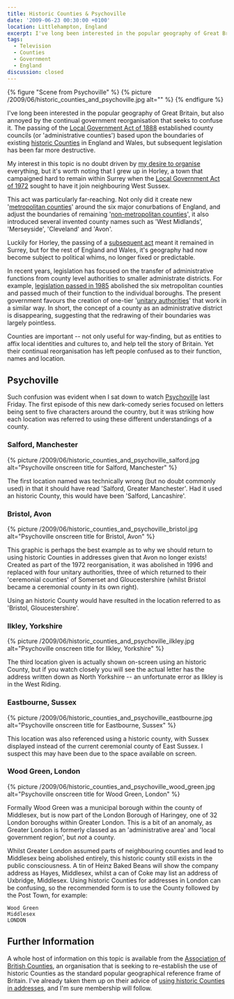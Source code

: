```yaml
---
title: Historic Counties & Psychoville
date: '2009-06-23 00:30:00 +0100'
location: Littlehampton, England
excerpt: I've long been interested in the popular geography of Great Britain, but also annoyed by the continual government reorganisation that seeks to confuse it.
tags:
  - Television
  - Counties
  - Government
  - England
discussion: closed
---
```

{% figure "Scene from Psychoville" %}
{% picture /2009/06/historic_counties_and_psychoville.jpg alt="" %}
{% endfigure %}

I've long been interested in the popular geography of Great Britain, but also annoyed by the continual government reorganisation that seeks to confuse it. The passing of the [Local Government Act of 1888][1] established county councils (or 'administrative counties') based upon the boundaries of existing [historic Counties][2] in England and Wales, but subsequent legislation has been far more destructive.

My interest in this topic is no doubt driven by [my desire to organise][3] everything, but it's worth noting that I grew up in Horley, a town that campaigned hard to remain within Surrey when the [Local Government Act of 1972][4] sought to have it join neighbouring West Sussex.

This act was particularly far-reaching. Not only did it create new '[metropolitan counties][5]' around the six major conurbations of England, and adjust the boundaries of remaining '[non-metropolitan counties][6]', it also introduced several invented county names such as 'West Midlands', 'Merseyside', 'Cleveland' and 'Avon'.

Luckily for Horley, the passing of a [subsequent act][7] meant it remained in Surrey, but for the rest of England and Wales, it's geography had now become subject to political whims, no longer fixed or predictable.

In recent years, legislation has focused on the transfer of administrative functions from county level authorities to smaller administrate districts. For example, [legislation passed in 1985][8] abolished the six metropolitan counties and passed much of their function to the individual boroughs. The present government favours the creation of one-tier '[unitary authorities][9]' that work in a similar way. In short, the concept of a county as an administrative district is disappearing, suggesting that the redrawing of their boundaries was largely pointless.

Counties are important -- not only useful for way-finding, but as entities to affix local identities and cultures to, and help tell the story of Britain. Yet their continual reorganisation has left people confused as to their function, names and location.

## Psychoville
Such confusion was evident when I sat down to watch [Psychoville][10] last Friday. The first episode of this new dark-comedy series focused on letters being sent to five characters around the country, but it was striking how each location was referred to using these different understandings of a county.

### Salford, Manchester
{% picture /2009/06/historic_counties_and_psychoville_salford.jpg alt="Psychoville onscreen title for Salford, Manchester" %}

The first location named was technically wrong (but no doubt commonly used) in that it should have read 'Salford, Greater Manchester'. Had it used an historic County, this would have been 'Salford, Lancashire'.

### Bristol, Avon
{% picture /2009/06/historic_counties_and_psychoville_bristol.jpg alt="Psychoville onscreen title for Bristol, Avon" %}

This graphic is perhaps the best example as to why we should return to using historic Counties in addresses given that Avon no longer exists! Created as part of the 1972 reorganisation, it was abolished in 1996 and replaced with four unitary authorities, three of which returned to their 'ceremonial counties' of Somerset and Gloucestershire (whilst Bristol became a ceremonial county in its own right).

Using an historic County would have resulted in the location referred to as 'Bristol, Gloucestershire'.

### Ilkley, Yorkshire
{% picture /2009/06/historic_counties_and_psychoville_ilkley.jpg alt="Psychoville onscreen title for Ilkley, Yorkshire" %}

The third location given is actually shown on-screen using an historic County, but if you watch closely you will see the actual letter has the address written down as North Yorkshire -- an unfortunate error as Ilkley is in the West Riding.

### Eastbourne, Sussex
{% picture /2009/06/historic_counties_and_psychoville_eastbourne.jpg alt="Psychoville onscreen title for Eastbourne, Sussex" %}

This location was also referenced using a historic county, with Sussex displayed instead of the current ceremonial county of East Sussex. I suspect this may have been due to the space available on screen.

### Wood Green, London
{% picture /2009/06/historic_counties_and_psychoville_wood_green.jpg alt="Psychoville onscreen title for Wood Green, London" %}

Formally Wood Green was a municipal borough within the county of Middlesex, but is now part of the London Borough of Haringey, one of 32 London boroughs within Greater London. This is a bit of an anomaly, as Greater London is formerly classed as an 'administrative area' and 'local government region', but *not* a county.

Whilst Greater London assumed parts of neighbouring counties and lead to Middlesex being abolished entirely, this historic county still exists in the public consciousness. A tin of Heinz Baked Beans will show the company address as Hayes, Middlesex, whilst a can of Coke may list an address of Uxbridge, Middlesex.
Using historic Counties for addresses in London can be confusing, so the recommended form is to use the County followed by the Post Town, for example:

    Wood Green  
    Middlesex  
    LONDON

## Further Information
A whole host of information on this topic is available from the [Association of British Counties][11], an organisation that is seeking to re-establish the use of historic Counties as the standard popular geographical reference frame of Britain. I've already taken them up on their advice of [using historic Counties in addresses][12], and I'm sure membership will follow.

[1]: http://en.wikipedia.org/wiki/Local_Government_Act_1888
[2]: http://en.wikipedia.org/wiki/Historic_counties_of_England
[3]: /2009/02/driven_to_design/
[4]: http://en.wikipedia.org/wiki/Local_Government_Act_1972
[5]: http://en.wikipedia.org/wiki/Metropolitan_county
[6]: http://en.wikipedia.org/wiki/Non-metropolitan_county
[7]: http://en.wikipedia.org/wiki/Charlwood_and_Horley_Act_1974
[8]: http://en.wikipedia.org/wiki/Local_Government_Act_1985
[9]: http://en.wikipedia.org/wiki/Unitary_authority#United_Kingdom
[10]: http://www.bbc.co.uk/psychoville/
[11]: http://abcounties.co.uk/
[12]: http://www.abcounties.co.uk/bpa/
